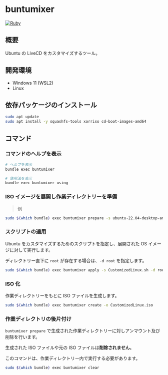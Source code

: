 # buntumixer
[![Ruby](https://github.com/Himeyama/buntumixer-dev/actions/workflows/main.yml/badge.svg)](https://github.com/Himeyama/buntumixer-dev/actions/workflows/main.yml)

## 概要
Ubuntu の LiveCD をカスタマイズするツール。

## 開発環境
- Windows 11 (WSL2)
- Linux

## 依存パッケージのインストール
```bash
sudo apt update
sudo apt install -y squashfs-tools xorriso cd-boot-images-amd64
```

## コマンド
### コマンドのヘルプを表示
```bash
# ヘルプを表示
bundle exec buntumixer

# 使用法を表示
bundle exec buntumixer using
```

### ISO イメージを展開し作業ディレクトリーを準備
> 例

```bash
sudo $(which bundle) exec buntumixer prepare -s ubuntu-22.04-desktop-amd64.iso -v 22.04 -n "Customized Linux"
```

### スクリプトの適用
Ubuntu をカスタマイズするためのスクリプトを指定し、展開された OS イメージに対して実行します。

ディレクトリー直下に `root` が存在する場合は、`-d root` を指定します。

```bash
sudo $(which bundle) exec buntumixer apply -s CustomizedLinux.sh -d root
```

### ISO 化
作業ディレクトリーをもとに ISO ファイルを生成します。

```bash
sudo $(which bundle) exec buntumixer create -o CustomizedLinux.iso
```

### 作業ディレクトリの後片付け

`buntumixer prepare` で生成された作業ディレクトリーに対しアンマウント及び削除を行います。

生成された ISO ファイルや元の ISO ファイルは**削除されません**。

このコマンドは、作業ディレクトリー内で実行する必要があります。

```bash
sudo $(which bundle) exec buntumixer clear
```
